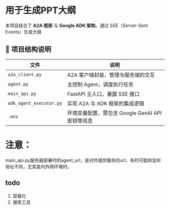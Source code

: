 # 用于生成PPT大纲

本项目结合了 **A2A 框架** 与 **Google ADK 架构**，通过 SSE（Server-Sent Events）生成大纲


## 📂 项目结构说明

| 文件                      | 说明                                |
| ----------------------- | --------------------------------- |
| `a2a_client.py`         | A2A 客户端封装，管理与服务端的交互               |
| `agent.py`              | 主控制 Agent，调度执行任务                  |
| `main_api.py`           | FastAPI 主入口，暴露 SSE 接口             |
| `adk_agent_executor.py` | 实现 A2A 与 ADK 框架的集成逻辑              |
| `.env`                  | 环境变量配置，需包含 Google GenAI API 密钥等信息 |


# 注意：
main_api.py服务器部署时的agent_url，是对外提供服务的url，有时可能和监听地址不同，尤其是内外网环境时。

## todo
1. 容器化
2. 搜索工具